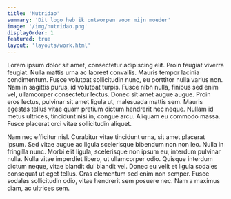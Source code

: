 ```yaml
---
title: 'Nutridao'
summary: 'Dit logo heb ik ontworpen voor mijn moeder'
image: '/img/nutridao.png'
displayOrder: 1
featured: true
layout: 'layouts/work.html'
---
```


Lorem ipsum dolor sit amet, consectetur adipiscing elit. Proin feugiat viverra feugiat. Nulla mattis urna ac laoreet convallis. Mauris tempor lacinia condimentum. Fusce volutpat sollicitudin nunc, eu porttitor nulla varius non. Nam in sagittis purus, id volutpat turpis. Fusce nibh nulla, finibus sed enim vel, ullamcorper consectetur lectus. Donec sit amet augue augue. Proin eros lectus, pulvinar sit amet ligula ut, malesuada mattis sem. Mauris egestas tellus vitae quam pretium dictum hendrerit nec neque. Nullam id metus ultrices, tincidunt nisi in, congue arcu. Aliquam eu commodo massa. Fusce placerat orci vitae sollicitudin aliquet.

Nam nec efficitur nisl. Curabitur vitae tincidunt urna, sit amet placerat ipsum. Sed vitae augue ac ligula scelerisque bibendum non non leo. Nulla in fringilla nunc. Morbi elit ligula, scelerisque non ipsum eu, interdum pulvinar nulla. Nulla vitae imperdiet libero, ut ullamcorper odio. Quisque interdum dictum neque, vitae blandit dui blandit vel. Donec eu velit et ligula sodales consequat ut eget tellus. Cras elementum sed enim non semper. Fusce sodales sollicitudin odio, vitae hendrerit sem posuere nec. Nam a maximus diam, ac ultrices sem.
